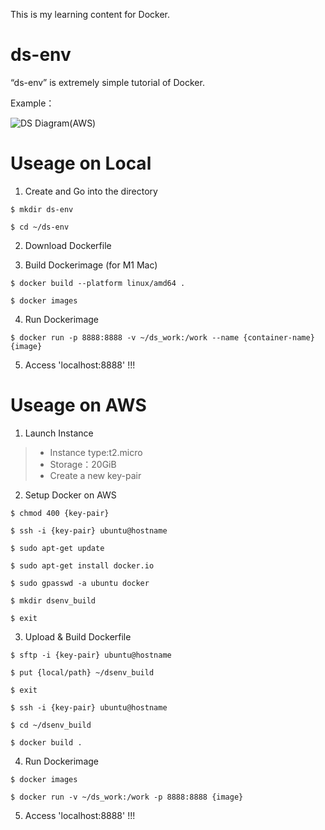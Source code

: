 This is my learning content for Docker.

# ds-env

“ds-env” is extremely simple tutorial of Docker.

Example：

![DS Diagram(AWS)](https://user-images.githubusercontent.com/111184429/185786970-3e7378dd-f978-40d0-9e64-c836d56a0608.png)

# Useage on Local

1. Create and Go into the directory
```
$ mkdir ds-env
```
```
$ cd ~/ds-env
```
2. Download Dockerfile

3. Build Dockerimage (for M1 Mac)
```
$ docker build --platform linux/amd64 .
```
```
$ docker images
```

4. Run Dockerimage
```
$ docker run -p 8888:8888 -v ~/ds_work:/work --name {container-name} {image}
```

5. Access 'localhost:8888' !!!

# Useage on AWS

1. Launch Instance

> * Instance type:t2.micro
> * Storage：20GiB
> * Create a new key-pair

2. Setup Docker on AWS
```
$ chmod 400 {key-pair}
```
```
$ ssh -i {key-pair} ubuntu@hostname
```
```
$ sudo apt-get update
```
```
$ sudo apt-get install docker.io
```
```
$ sudo gpasswd -a ubuntu docker
```
```
$ mkdir dsenv_build
```
```
$ exit
```

3. Upload & Build Dockerfile

```
$ sftp -i {key-pair} ubuntu@hostname
```
```
$ put {local/path} ~/dsenv_build
```
```
$ exit
```
```
$ ssh -i {key-pair} ubuntu@hostname
```
```
$ cd ~/dsenv_build
```
```
$ docker build .
```

4. Run Dockerimage

```
$ docker images
```
```
$ docker run -v ~/ds_work:/work -p 8888:8888 {image}
```

5. Access 'localhost:8888' !!!
